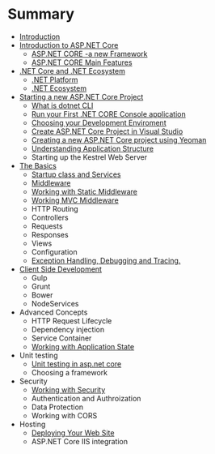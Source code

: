 # Summary

* [Introduction](README.md)
* [Introduction to ASP.NET Core](chapter1.md)
   * [ASP.NET CORE -a new Framework](aspnetcore_a_new_framework.md)
   * [ASP.NET CORE Main Features](aspnet_core_main_features.md)
* [.NET Core and .NET Ecosystem](net_core.md)
   * [.NET Platform](net_ecosystem.md)
   * [.NET Ecosystem](net_ecosystem_and_projects.md)
* [Starting a new ASP.NET Core Project](getting_started_with_aspnet_core.md)
   * [What is dotnet CLI](starting_with_net_cli.md)
   * [Run your First .NET CORE Console application](run_your_first_net_core_console_application.md)
   * [Choosing your Development Enviroment](choosing_your_development_enviroment.md)
   * [Create ASP.NET Core Project in Visual Studio](create_aspnet_core_project_in_visual_studio.md)
   * [Creating a new ASP.NET Core project using Yeoman](creating_a_new_aspnet_core_project_using_yeoman.md)
   * [Understanding Application Structure](understanding_application_structure.md)
   * Starting up the Kestrel Web Server
* [The Basics](the_basics.md)
   * [Startup class and Services](startup_class_and_services.md)
   * [Middleware](middleware.md)
   * [Working with Static Middleware](working_with_static_middleware.md)
   * [Working MVC Middleware](working_mvc_middleware.md)
   * HTTP Routing
   * Controllers
   * Requests
   * Responses
   * Views
   * Configuration
   * [Exception Handling, Debugging and Tracing.](exception_handling,_debugging_and_tracing.md)
* [Client Side Development](client_side_development.md)
   * Gulp
   * Grunt
   * Bower
   * NodeServices
* Advanced Concepts
   * HTTP Request Lifecycle
   * Dependency injection
   * Service Container
   * [Working with Application State](working_with_application_state.md)
* Unit testing
   * [Unit testing in asp.net core](unit_testing_in_aspnet_core.md)
   * Choosing a framework
* Security
   * [Working with Security](working_with_security.md)
   * Authentication and Authroization
   * Data Protection
   * Working with CORS
* Hosting
   * [Deploying Your Web Site](deploying_your_web_site.md)
   * ASP.NET Core IIS integration

